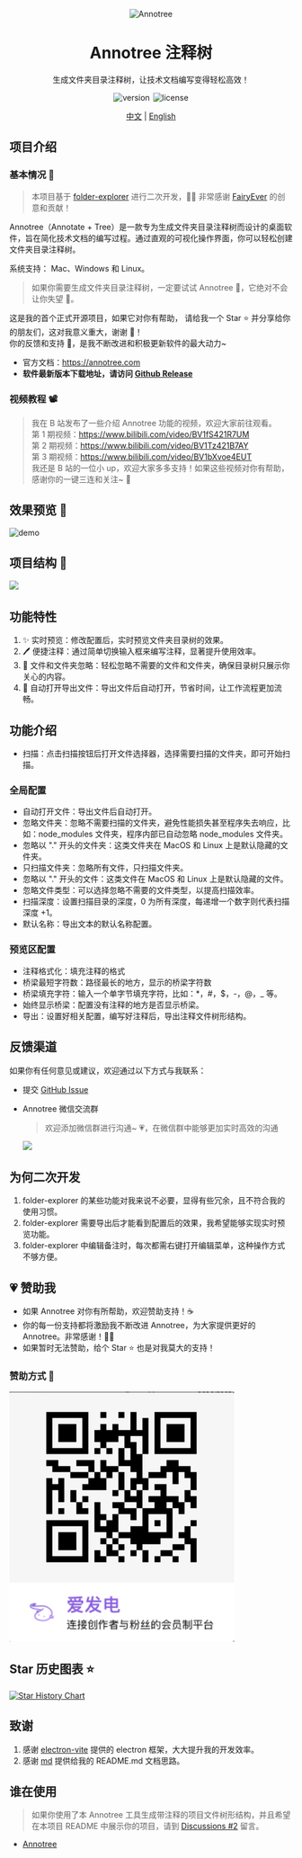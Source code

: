 <p align="center">
 <img src="/resources/icon.png" width="32" alt="Annotree" style="width: 150px; height: 150px;">
</p>

<div align="center">
<h1>
Annotree 注释树
</h1>
</div>

<p align="center">生成文件夹目录注释树，让技术文档编写变得轻松高效！</p>

<p align="center">
 <img  src="https://img.shields.io/github/v/tag/itchaox/annotree?label=version&color=90d799" alt="version" style="margin-right: 2px"/>
  <img src="https://img.shields.io/static/v1?label=license&message=MIT&color=blue" alt="license" />
</p>

<p align="center">
<a href="/README-ZH.md">中文</a> |
<a href="/README.md">English</a>
</p>

## 项目介绍

### 基本情况 📗

> 本项目基于 [folder-explorer](https://github.com/d2-projects/folder-explorer) 进行二次开发，🙏🏻 非常感谢 [FairyEver](https://github.com/FairyEver) 的创意和贡献！

Annotree（Annotate + Tree）是一款专为生成文件夹目录注释树而设计的桌面软件，旨在简化技术文档的编写过程。通过直观的可视化操作界面，你可以轻松创建文件夹目录注释树。

系统支持： Mac、Windows 和 Linux。

> 如果你需要生成文件夹目录注释树，一定要试试 Annotree 🌲，它绝对不会让你失望 🥳。

这是我的首个正式开源项目，如果它对你有帮助， 请给我一个 Star ⭐️ 并分享给你的朋友们，这对我意义重大，谢谢 💖！<br>
你的反馈和支持 💯，是我不断改进和积极更新软件的最大动力~

- 官方文档：https://annotree.com<br>
- **软件最新版本下载地址，请访问 [Github Release](https://github.com/itchaox/annotree/releases)**

### 视频教程 📽️

> 我在 B 站发布了一些介绍 Annotree 功能的视频，欢迎大家前往观看。<br>
> 第 1 期视频：https://www.bilibili.com/video/BV1fS421R7UM<br>
> 第 2 期视频：https://www.bilibili.com/video/BV1Tz421B7AY<br>
> 第 3 期视频：https://www.bilibili.com/video/BV1bXvoe4EUT<br>
> 我还是 B 站的一位小 up，欢迎大家多多支持！如果这些视频对你有帮助，感谢你的一键三连和关注~ 🤩

## 效果预览 🎉

![demo](/resources/demo-zh.gif)

## 项目结构 📇

![](/resources//Project%20Structure.jpeg)

## 功能特性

1. ✨ 实时预览：修改配置后，实时预览文件夹目录树的效果。
2. 🖊️ 便捷注释：通过简单切换输入框来编写注释，显著提升使用效率。
3. 🚫 文件和文件夹忽略：轻松忽略不需要的文件和文件夹，确保目录树只展示你关心的内容。
4. 📂 自动打开导出文件：导出文件后自动打开，节省时间，让工作流程更加流畅。

## 功能介绍

- 扫描：点击扫描按钮后打开文件选择器，选择需要扫描的文件夹，即可开始扫描。

### 全局配置

- 自动打开文件：导出文件后自动打开。
- 忽略文件夹：忽略不需要扫描的文件夹，避免性能损失甚至程序失去响应，比如：node_modules 文件夹，程序内部已自动忽略 node_modules 文件夹。
- 忽略以 "." 开头的文件夹：这类文件夹在 MacOS 和 Linux 上是默认隐藏的文件夹。
- 只扫描文件夹：忽略所有文件，只扫描文件夹。
- 忽略以 "." 开头的文件：这类文件在 MacOS 和 Linux 上是默认隐藏的文件。
- 忽略文件类型：可以选择忽略不需要的文件类型，以提高扫描效率。
- 扫描深度：设置扫描目录的深度，0 为所有深度，每递增一个数字则代表扫描深度 +1。
- 默认名称：导出文本的默认名称配置。

### 预览区配置

- 注释格式化：填充注释的格式
- 桥梁最短字符数：路径最长的地方，显示的桥梁字符数
- 桥梁填充字符：输入一个单字节填充字符，比如：\*，\#，\$，\-，\@，\_ 等。
- 始终显示桥梁：配置没有注释的地方是否显示桥梁。
- 导出：设置好相关配置，编写好注释后，导出注释文件树形结构。

## 反馈渠道

如果你有任何意见或建议，欢迎通过以下方式与我联系：

- 提交 [GitHub Issue](https://github.com/itchaox/annotree/issues)
- Annotree 微信交流群

  > 欢迎添加微信群进行沟通~ 💗，在微信群中能够更加实时高效的沟通

  ![](/resources//wechat.jpg)

## 为何二次开发

1. folder-explorer 的某些功能对我来说不必要，显得有些冗余，且不符合我的使用习惯。
2. folder-explorer 需要导出后才能看到配置后的效果，我希望能够实现实时预览功能。
3. folder-explorer 中编辑备注时，每次都需右键打开编辑菜单，这种操作方式不够方便。

## 💗 赞助我

- 如果 Annotree 对你有所帮助，欢迎赞助支持！☕️
- 你的每一份支持都将激励我不断改进 Annotree，为大家提供更好的 Annotree。非常感谢！🙏🏻
- 如果暂时无法赞助，给个 Star ⭐ 也是对我莫大的支持！

<h3>赞助方式 🎉</h3>
<img src="/resources/love.png" width="400" alt="爱发电">

## Star 历史图表 ⭐️

[![Star History Chart](https://api.star-history.com/svg?repos=itchaox/annotree&type=Date)](https://star-history.com/#itchaox/annotree&Date)

## 致谢

1. 感谢 [electron-vite](https://github.com/alex8088/electron-vite) 提供的 electron 框架，大大提升我的开发效率。
2. 感谢 [md](https://github.com/doocs/md) 提供给我的 README.md 文档思路。

## 谁在使用

> 如果你使用了本 Annotree 工具生成带注释的项目文件树形结构，并且希望在本项目 README 中展示你的项目，请到 [Discussions #2](https://github.com/itchaox/annotree/discussions/2) 留言。

- [Annotree](https://github.com/itchaox/annotree)
